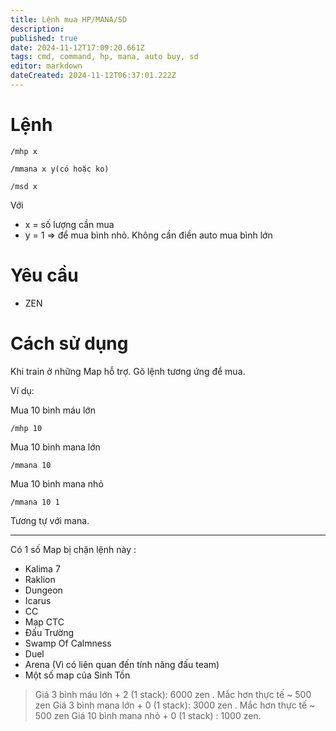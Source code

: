 ```yaml
---
title: Lệnh mua HP/MANA/SD
description: 
published: true
date: 2024-11-12T17:09:20.661Z
tags: cmd, command, hp, mana, auto buy, sd
editor: markdown
dateCreated: 2024-11-12T06:37:01.222Z
---
```


# Lệnh

```
/mhp x
```

```
/mmana x y(có hoặc ko)
```

```
/msd x
```

Với 
- x = số lượng cần mua
- y = 1 => để mua bình nhỏ. Không cần điền auto mua bình lớn

# Yêu cầu

- ZEN

# Cách sử dụng

Khi train ở những Map hỗ trợ. Gõ lệnh tương ứng để mua.

Ví dụ:

Mua 10 bình máu lớn
```
/mhp 10
```

Mua 10 bình mana lớn
```
/mmana 10
```

Mua 10 bình mana nhỏ
```
/mmana 10 1
```

Tương tự với mana.

---

Có 1 số Map bị chặn lệnh này :

- Kalima 7
- Raklion
- Dungeon
- Icarus
- CC
- Map CTC
- Đấu Trường
- Swamp Of Calmness
- Duel
- Arena (Vì có liên quan đến tính năng đấu team)
- Một số map của Sinh Tồn

> Giá 3 bình máu lớn + 2 (1 stack): 6000 zen . Mắc hơn thực tế ~ 500 zen
Giá 3 bình mana lớn + 0 (1 stack): 3000 zen . Mắc hơn thực tế ~ 500 zen
Giá 10 bình mana nhỏ + 0 (1 stack) : 1000 zen.